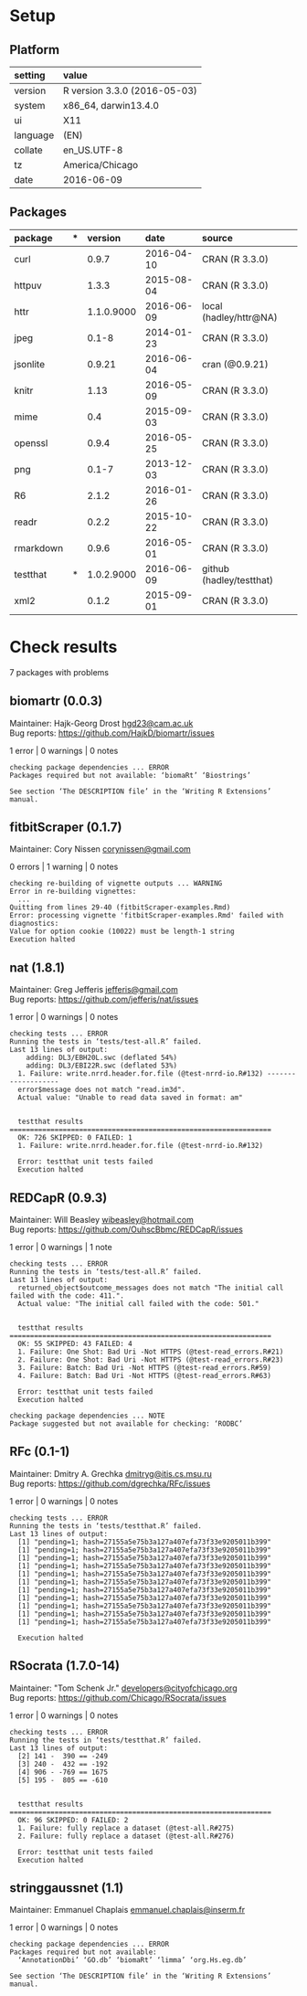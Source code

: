 # Setup

## Platform

|setting  |value                        |
|:--------|:----------------------------|
|version  |R version 3.3.0 (2016-05-03) |
|system   |x86_64, darwin13.4.0         |
|ui       |X11                          |
|language |(EN)                         |
|collate  |en_US.UTF-8                  |
|tz       |America/Chicago              |
|date     |2016-06-09                   |

## Packages

|package   |*  |version    |date       |source                   |
|:---------|:--|:----------|:----------|:------------------------|
|curl      |   |0.9.7      |2016-04-10 |CRAN (R 3.3.0)           |
|httpuv    |   |1.3.3      |2015-08-04 |CRAN (R 3.3.0)           |
|httr      |   |1.1.0.9000 |2016-06-09 |local (hadley/httr@NA)   |
|jpeg      |   |0.1-8      |2014-01-23 |CRAN (R 3.3.0)           |
|jsonlite  |   |0.9.21     |2016-06-04 |cran (@0.9.21)           |
|knitr     |   |1.13       |2016-05-09 |CRAN (R 3.3.0)           |
|mime      |   |0.4        |2015-09-03 |CRAN (R 3.3.0)           |
|openssl   |   |0.9.4      |2016-05-25 |CRAN (R 3.3.0)           |
|png       |   |0.1-7      |2013-12-03 |CRAN (R 3.3.0)           |
|R6        |   |2.1.2      |2016-01-26 |CRAN (R 3.3.0)           |
|readr     |   |0.2.2      |2015-10-22 |CRAN (R 3.3.0)           |
|rmarkdown |   |0.9.6      |2016-05-01 |CRAN (R 3.3.0)           |
|testthat  |*  |1.0.2.9000 |2016-06-09 |github (hadley/testthat) |
|xml2      |   |0.1.2      |2015-09-01 |CRAN (R 3.3.0)           |

# Check results
7 packages with problems

## biomartr (0.0.3)
Maintainer: Hajk-Georg Drost <hgd23@cam.ac.uk>  
Bug reports: https://github.com/HajkD/biomartr/issues

1 error  | 0 warnings | 0 notes

```
checking package dependencies ... ERROR
Packages required but not available: ‘biomaRt’ ‘Biostrings’

See section ‘The DESCRIPTION file’ in the ‘Writing R Extensions’
manual.
```

## fitbitScraper (0.1.7)
Maintainer: Cory Nissen <corynissen@gmail.com>

0 errors | 1 warning  | 0 notes

```
checking re-building of vignette outputs ... WARNING
Error in re-building vignettes:
  ...
Quitting from lines 29-40 (fitbitScraper-examples.Rmd) 
Error: processing vignette 'fitbitScraper-examples.Rmd' failed with diagnostics:
Value for option cookie (10022) must be length-1 string
Execution halted

```

## nat (1.8.1)
Maintainer: Greg Jefferis <jefferis@gmail.com>  
Bug reports: https://github.com/jefferis/nat/issues

1 error  | 0 warnings | 0 notes

```
checking tests ... ERROR
Running the tests in ‘tests/test-all.R’ failed.
Last 13 lines of output:
    adding: DL3/EBH20L.swc (deflated 54%)
    adding: DL3/EBI22R.swc (deflated 53%)
  1. Failure: write.nrrd.header.for.file (@test-nrrd-io.R#132) -------------------
  error$message does not match "read.im3d".
  Actual value: "Unable to read data saved in format: am"
  
  
  testthat results ================================================================
  OK: 726 SKIPPED: 0 FAILED: 1
  1. Failure: write.nrrd.header.for.file (@test-nrrd-io.R#132) 
  
  Error: testthat unit tests failed
  Execution halted
```

## REDCapR (0.9.3)
Maintainer: Will Beasley <wibeasley@hotmail.com>  
Bug reports: https://github.com/OuhscBbmc/REDCapR/issues

1 error  | 0 warnings | 1 note 

```
checking tests ... ERROR
Running the tests in ‘tests/test-all.R’ failed.
Last 13 lines of output:
  returned_object$outcome_messages does not match "The initial call failed with the code: 411.".
  Actual value: "The initial call failed with the code: 501."
  
  
  testthat results ================================================================
  OK: 55 SKIPPED: 43 FAILED: 4
  1. Failure: One Shot: Bad Uri -Not HTTPS (@test-read_errors.R#21) 
  2. Failure: One Shot: Bad Uri -Not HTTPS (@test-read_errors.R#23) 
  3. Failure: Batch: Bad Uri -Not HTTPS (@test-read_errors.R#59) 
  4. Failure: Batch: Bad Uri -Not HTTPS (@test-read_errors.R#63) 
  
  Error: testthat unit tests failed
  Execution halted

checking package dependencies ... NOTE
Package suggested but not available for checking: ‘RODBC’
```

## RFc (0.1-1)
Maintainer: Dmitry A. Grechka <dmitryg@itis.cs.msu.ru>  
Bug reports: https://github.com/dgrechka/RFc/issues

1 error  | 0 warnings | 0 notes

```
checking tests ... ERROR
Running the tests in ‘tests/testthat.R’ failed.
Last 13 lines of output:
  [1] "pending=1; hash=27155a5e75b3a127a407efa73f33e9205011b399"
  [1] "pending=1; hash=27155a5e75b3a127a407efa73f33e9205011b399"
  [1] "pending=1; hash=27155a5e75b3a127a407efa73f33e9205011b399"
  [1] "pending=1; hash=27155a5e75b3a127a407efa73f33e9205011b399"
  [1] "pending=1; hash=27155a5e75b3a127a407efa73f33e9205011b399"
  [1] "pending=1; hash=27155a5e75b3a127a407efa73f33e9205011b399"
  [1] "pending=1; hash=27155a5e75b3a127a407efa73f33e9205011b399"
  [1] "pending=1; hash=27155a5e75b3a127a407efa73f33e9205011b399"
  [1] "pending=1; hash=27155a5e75b3a127a407efa73f33e9205011b399"
  [1] "pending=1; hash=27155a5e75b3a127a407efa73f33e9205011b399"
  [1] "pending=1; hash=27155a5e75b3a127a407efa73f33e9205011b399"
  
  Execution halted
```

## RSocrata (1.7.0-14)
Maintainer: "Tom Schenk Jr." <developers@cityofchicago.org>  
Bug reports: https://github.com/Chicago/RSocrata/issues

1 error  | 0 warnings | 0 notes

```
checking tests ... ERROR
Running the tests in ‘tests/testthat.R’ failed.
Last 13 lines of output:
  [2] 141 -  390 == -249
  [3] 240 -  432 == -192
  [4] 906 - -769 == 1675
  [5] 195 -  805 == -610
  
  
  testthat results ================================================================
  OK: 96 SKIPPED: 0 FAILED: 2
  1. Failure: fully replace a dataset (@test-all.R#275) 
  2. Failure: fully replace a dataset (@test-all.R#276) 
  
  Error: testthat unit tests failed
  Execution halted
```

## stringgaussnet (1.1)
Maintainer: Emmanuel Chaplais <emmanuel.chaplais@inserm.fr>

1 error  | 0 warnings | 0 notes

```
checking package dependencies ... ERROR
Packages required but not available:
  ‘AnnotationDbi’ ‘GO.db’ ‘biomaRt’ ‘limma’ ‘org.Hs.eg.db’

See section ‘The DESCRIPTION file’ in the ‘Writing R Extensions’
manual.
```

